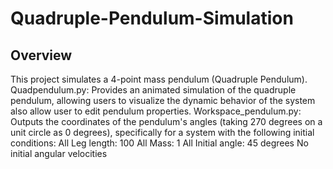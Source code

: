 # Quadruple-Pendulum-Simulation

## Overview
This project simulates a 4-point mass pendulum (Quadruple Pendulum). 
Quadpendulum.py: Provides an animated simulation of the quadruple pendulum, allowing users to visualize the dynamic behavior of the system also allow user to edit pendulum properties.
Workspace_pendulum.py: Outputs the coordinates of the pendulum's angles (taking 270 degrees on a unit circle as 0 degrees), specifically for a system with the following initial conditions:
All Leg length: 100
All Mass: 1
All Initial angle: 45 degrees 
No initial angular velocities
